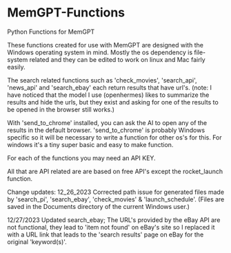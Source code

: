# MemGPT-Functions
Python Functions for MemGPT

These functions created for use with MemGPT are designed with the Windows operating system in mind. 
Mostly the os dependency is file-system related and they can be edited to work on linux and Mac fairly easily.

The search related functions such as 'check_movies', 'search_api', 'news_api' and 'search_ebay' each return results that have url's.
(note: I have noticed that the model I use (openhermes) likes to summarize the results and hide the urls, but they exist and asking for one of the results to be opened in the browser still works.) 

With 'send_to_chrome' installed, you can ask the AI to open any of the results in the default browser. 
'send_to_chrome' is probably Windows specific so it will be necessary to write a function for other os's for this.
For windows it's a tiny super basic and easy to make function.

For each of the functions you may need an API KEY.

All that are API related are are based on free API's except the rocket_launch function.

Change updates:
12_26_2023 Corrected path issue for generated files made by 'search_pi', 'search_ebay', 'check_movies' & 'launch_schedule'.
  (Files are saved in the Documents directory of the current Windows user.)

12/27/2023 Updated search_ebay; The URL's provided by the eBay API are not functional, they lead to 'item not found' on eBay's site so I replaced it with a URL link that leads to the 'search results' page on eBay for the original 'keyword(s)'.

